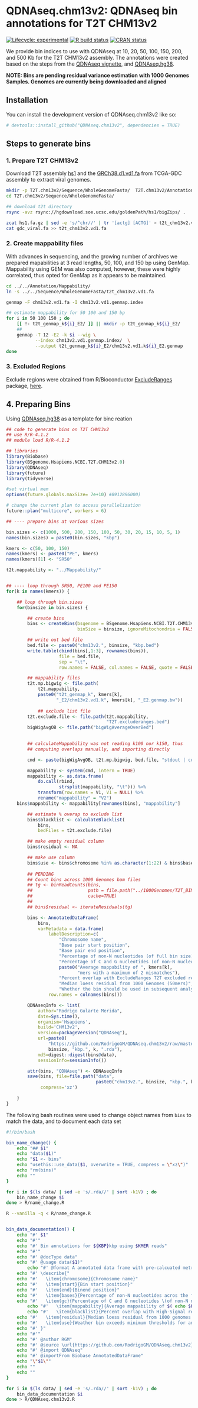 # QDNAseq.chm13v2: QDNAseq bin annotations for T2T CHM13v2

<!-- badges: start -->
[![Lifecycle: experimental](https://img.shields.io/badge/lifecycle-experimental-orange.svg)](https://lifecycle.r-lib.org/articles/stages.html#experimental)
[![R build
status](https://github.com/r-lib/usethis/workflows/R-CMD-check/badge.svg)](https://github.com/r-lib/usethis/actions)
[![CRAN status](https://www.r-pkg.org/badges/version/QDNAseq.chm13v2)](https://CRAN.R-project.org/package=QDNAseq.chm13v2)
<!-- badges: end -->

We provide bin indices to use with QDNAseq at 10, 20, 50, 100, 150, 200, and 500 Kb for the T2T CHM13v2 assembly.  The annotations were created based on the steps from the [QDNAseq vignette](https://bioconductor.org/packages/release/bioc/html/QDNAseq.html), and [QDNAseq.hg38](https://github.com/asntech/QDNAseq.hg38).

**NOTE:  Bins are pending residual variance estimation with 1000 Genomes Samples. Genomes are currently being downloaded and aligned**

## Installation

You can install the development version of QDNAseq.chm13v2 like so:

``` r
# devtools::install_github("QDNAseq.chm13v2", dependencies = TRUE)
```

## Steps to generate bins

### 1. Prepare T2T CHM13v2

Download T2T assembly [hs1](https://hgdownload.soe.ucsc.edu/goldenPath/hs1/bigZips/) and the [GRCh38.d1.vd1.fa](https://gdc.cancer.gov/about-data/gdc-data-processing/gdc-reference-files) from TCGA-GDC assembly to extract viral genomes.

```bash
mkdir -p T2T.chm13v2/Sequence/WholeGenomeFasta/  T2T.chm13v2/Annotation/Mappability/
cd T2T.chm13v2/Sequence/WholeGenomeFasta/

## download t2t directory
rsync -avz rsync://hgdownload.soe.ucsc.edu/goldenPath/hs1/bigZips/ .

zcat hs1.fa.gz | sed -e 's/^chr//' | tr '[actg] [ACTG]' > t2t_chm13v2.vd1.fa
cat gdc_viral.fa >> t2t_chm13v2.vd1.fa

```

### 2. Create mappability files
With advances in sequencing, and the growing number of archives we prepared mapabilities at 3 read lengths, 50, 100, and 150 bp using GenMap.  Mappability using GEM was also computed, however, these were highly correlated, thus opted for GenMap as it appears to be maintained.

```bash
cd ../../Annotation/Mappability/
ln -s ../../Sequence/WholeGenomeFasta/t2t_chm13v2.vd1.fa

genmap -F chm13v2.vd1.fa -I chm13v2.vd1.genmap.index

## estimate mappability for 50 100 and 150 bp
for i in 50 100 150 ; do
    [[ !- t2t_genmap_k${i}_E2/ ]] || mkdir -p t2t_genmap_k${i}_E2/
    ##
    genmap -T 12 -E2 -k $i --wig \
           --index chm13v2.vd1.genmap.index/  \
           --output t2t_genmap_k${i}_E2/chm13v2.vd1.k${i}_E2.genmap
done
```

### 3. Excluded Regions
Exclude regions were obtained from R/Bioconductor [ExcludeRanges](https://www.ncbi.nlm.nih.gov/pmc/articles/PMC10126321/) package, [here](https://drive.google.com/drive/folders/1sF9m8Y3eZouTZ3IEEywjs2kfHOWFBSJT).

## 4. Preparing Bins
Using [QDNAseq.hg38](https://github.com/asntech/QDNAseq.hg38/tree/main) as a template for binc reation

``` r
## code to generate bins on T2T CHM13v2
## use R/R-4.1.2
## module load R/R-4.1.2

## libraries
library(Biobase)
library(BSgenome.Hsapiens.NCBI.T2T.CHM13v2.0)
library(QDNAseq)
library(future)
library(tidyverse)

#set virtual mem
options(future.globals.maxSize= 7e+10) #8912896000)

# change the current plan to access parallelization
future::plan("multicore", workers = 6)

## ---- prepare bins at various sizes

bin.sizes <- c(1000, 500, 200, 150, 100, 50, 30, 20, 15, 10, 5, 1)
names(bin.sizes) = paste0(bin.sizes, "kbp")

kmers <- c(50, 100, 150)
names(kmers) <- paste0("PE", kmers)
names(kmers)[1] <- "SR50"

t2t.mappability <- "../Mappability/"


## ---- loop through SR50, PE100 and PE150 
for(k in names(kmers)) {

    ## loop through bin.sizes
    for(binsize in bin.sizes) {

        ## create bins
        bins <- createBins(bsgenome = BSgenome.Hsapiens.NCBI.T2T.CHM13v2.0,
                           binSize = binsize, ignoreMitochondria = FALSE)

        ## write out bed file
        bed.file <- paste0("chm13v2.", binsize, "kbp.bed")
        write.table(cbind(bins[,1:3], rownames(bins)),
                    file = bed.file,
                    sep = "\t",
                    row.names = FALSE, col.names = FALSE, quote = FALSE)

        ## mappability files
        t2t.mp.bigwig <- file.path(
            t2t.mappability,
            paste0("t2t_genmap_k", kmers[k],
                   "_E2/chm13v2.vd1.k", kmers[k], "_E2.genmap.bw"))
        
			## exclude list file
        t2t.exclude.file <- file.path(t2t.mappability,
                                      "T2T.excluderanges.bed")
        bigWigAvgOB <- file.path("bigWigAverageOverBed")

    
        ## calculateMappability was not reading k100 nor k150, thus
        ## computing overlaps manually, and importing directly

        cmd <- paste(bigWigAvgOB, t2t.mp.bigwig, bed.file, "stdout | cut -f 1,5 ")

        mappability <- system(cmd, intern = TRUE)
        mappability <- as.data.frame(
            do.call(rbind,
                    strsplit(mappability, "\t"))) %>%
            transform(row.names = V1, V1 = NULL) %>%
            rename("mappability" = "V2")
	bins$mappability <- mappability[rownames(bins), "mappability"]

        ## estimate % overap to exclude list
        bins$blacklist <- calculateBlacklist(
            bins,
            bedFiles = t2t.exclude.file)

        ## make empty residual column
        bins$residual <- NA

        ## make use column
        bins$use <- bins$chromosome %in% as.character(1:22) & bins$bases > 0
		
		## PENDING 
        ## Count bins across 1000 Genomes bam files
        ## tg <- binReadCounts(bins,
		##	                   path = file.path("../1000Genomes/T2T_BIN_VARIANCE/bam_out", k), 
		##                     cache=TRUE)
        ##
        ## bins$residual <- iterateResiduals(tg)

        bins <- AnnotatedDataFrame(
            bins,
            varMetadata = data.frame(
                labelDescription=c(
                    "Chromosome name",
                    "Base pair start position",
                    "Base pair end position",
                    "Percentage of non-N nucleotides (of full bin size)",
                    "Percentage of C and G nucleotides (of non-N nucleotides)",
                    paste0("Average mappability of ", kmers[k],
                           "mers with a maximum of 2 mismatches"),
                    "Percent overlap with ExcludeRanges T2T excluded regions",
                    "Median loess residual from 1000 Genomes (50mers)",
                    "Whether the bin should be used in subsequent analysis steps"),
                row.names = colnames(bins)))

        QDNAseqInfo <- list(
            author="Rodrigo Gularte Merida",
            date=Sys.time(),
            organism='Hsapiens',
            build='CHM13v2',
            version=packageVersion("QDNAseq"),
            url=paste0(
                "https://github.com/RodrigoGM/QDNAseq.chm13v2/raw/master/data/chm13v2.",
                binsize, "kbp.", k, ".rda"),
            md5=digest::digest(bins@data),
            sessionInfo=sessionInfo())

        attr(bins, "QDNAseq") <- QDNAseqInfo
        save(bins, file=file.path("data",
                                  paste0("chm13v2.", binsize, "kbp.", k,".rda")),
             compress='xz')

    }
}

```

The following bash routines were used to change object names from `bins` to match the data, and to document each data set

```bash
#!/bin/bash

bin_name_change() {
	echo "## $1"
	echo "data($1)"
	echo "$1 <- bins"
	echo "usethis::use_data($1, overwrite = TRUE, compress = \"xz\")"
	echo "rm(bins)"
	echo ""
}

for i in $(ls data/ | sed -e 's/.rda//' | sort -k1V) ; do 
	bin_name_change $i 
done > R/name_change.R

R --vanilla -q < R/name_change.R


bin_data_documentation() {
	echo "#' $1"
	echo "#'"
	echo "#' Bin annotations for ${KBP}kbp using $KMER reads"
	echo "#'"
	echo "#' @docType data"
	echo "#' @usage data($1)"
		echo "#' @format A annotated data frame with pre-calcuated metrics for each bin describing:"
	echo "#' \describe{"
	echo "#'   \item{chromosome}{Chromosome name}"
	echo "#'   \item{start}{Bin start position}"
	echo "#'   \item{end}{Binend position}"
	echo "#'   \item{bases}{Percentage of non-N nucleotides acros the full bin}"
	echo "#'   \item{gc}{Percentage of C and G nucleotides \(of non-N nucleotides\)}"
		echo "#'   \item{mappability}{Average mappability of $( echo $KBP | sed -E 's/[PESR]+//' ) with a maximum of 2 mismatches}"
		echo "#'   \item{blacklist}{Percent overlap with High-Signal regions from ExcludeRanges}"
	echo "#'   \item{residual}{Median loess residual from 1000 genomes **PENDING**}"
	echo "#'   \item{use}{Weather bin exceeds minimum thresholds for analysis}"
	echo "#' }"
	echo "#'"
	echo "#' @author RGM"
	echo "#' @source \url{https://github.com/RodrigoGM/QDNAseq.chm13v2}"
	echo "#' @import QDNAseq"
	echo "#' @importFrom Biobase AnnotatedDataFrame"
	echo "\"$1\""
	echo ""
	echo ""
}

for i in $(ls data/ | sed -e 's/.rda//' | sort -k1V) ; do 
	bin_data_documentation $i 
done > R/QDNAseq.chm13v2.R 

```

